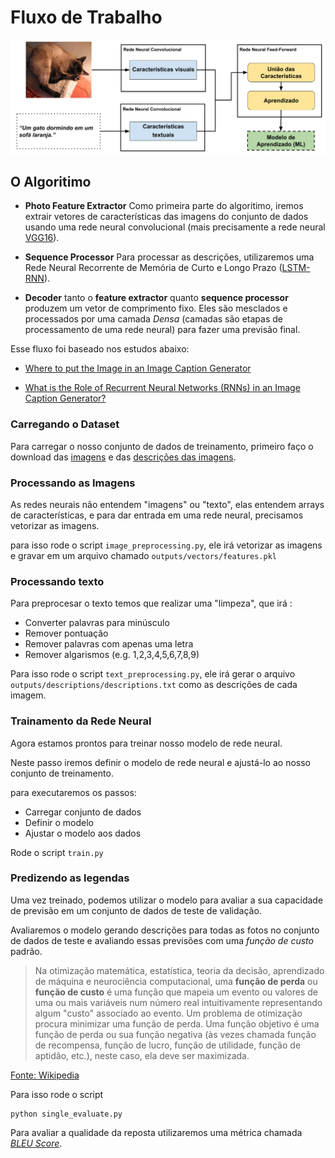 # Fluxo de Trabalho

![](images/workflow.png)

## O Algoritimo

 * **Photo Feature Extractor** Como primeira parte do algoritimo, iremos extrair vetores de características das imagens do conjunto de dados usando uma rede neural convolucional (mais precisamente a rede neural [VGG16](https://arxiv.org/abs/1505.06798)).

* **Sequence Processor** Para processar as descrições, utilizaremos uma Rede Neural Recorrente de Memória de Curto e Longo Prazo ([LSTM-RNN](https://en.wikipedia.org/wiki/Long_short-term_memory)).

* **Decoder** tanto o **feature extractor** quanto **sequence processor** produzem um vetor de comprimento fixo. Eles são mesclados e processados ​​por uma camada *Densa* (camadas são etapas de processamento de uma rede neural) para fazer uma previsão final.

Esse fluxo foi baseado nos estudos abaixo:

 * [Where to put the Image in an Image Caption Generator
](https://arxiv.org/abs/1703.09137)


* [What is the Role of Recurrent Neural Networks (RNNs) in an Image Caption Generator?](https://arxiv.org/abs/1708.02043)



### Carregando o Dataset

Para carregar o nosso conjunto de dados de treinamento, primeiro faço o download das [imagens](https://github.com/jbrownlee/Datasets/releases/download/Flickr8k/Flickr8k_Dataset.zip) e das [descrições das imagens](https://github.com/jbrownlee/Datasets/releases/download/Flickr8k/Flickr8k_text.zip).

### Processando as Imagens

As redes neurais não entendem "imagens" ou "texto", elas entendem arrays de características, e para dar entrada em uma rede neural, precisamos vetorizar as imagens.

para isso rode o script `image_preprocessing.py`, ele irá vetorizar as imagens e gravar em um arquivo chamado `outputs/vectors/features.pkl`

### Processando texto

Para preprocesar o texto temos que realizar uma "limpeza", que irá :
 * Converter palavras para minúsculo
 * Remover pontuação
 * Remover palavras com apenas uma letra
 * Remover algarismos (e.g. 1,2,3,4,5,6,7,8,9)

 Para isso rode o script `text_preprocessing.py`, ele irá gerar o arquivo `outputs/descriptions/descriptions.txt` como as descrições de cada imagem.

### Trainamento da Rede Neural

Agora estamos prontos para treinar nosso modelo de rede neural.

Neste passo iremos definir o modelo de rede neural e ajustá-lo ao nosso conjunto de treinamento.

para executaremos os passos:

 * Carregar conjunto de dados
 * Definir o modelo
 * Ajustar o modelo aos dados

Rode o script `train.py`

### Predizendo as legendas

Uma vez treinado, podemos utilizar o modelo para avaliar a sua capacidade de previsão em um conjunto de dados de teste de validação.

Avaliaremos o modelo gerando descrições para todas as fotos no conjunto de dados de teste e avaliando essas previsões com uma *função de custo* padrão.

> Na otimização matemática, estatística, teoria da decisão, aprendizado de máquina e neurociência computacional, uma **função de perda** ou **função de custo** é uma função que mapeia um evento ou valores de uma ou mais variáveis num número real intuitivamente representando algum "custo" associado ao evento. Um problema de otimização procura minimizar uma função de perda. Uma função objetivo é uma função de perda ou sua função negativa (às vezes chamada função de recompensa, função de lucro, função de utilidade, função de aptidão, etc.), neste caso, ela deve ser maximizada.

[Fonte: Wikipedia]([https://pt.wikipedia.org/wiki/Fun%C3%A7%C3%A3o_de_perda)


Para isso rode o script

```
python single_evaluate.py
```

 Para avaliar a qualidade da reposta utilizaremos uma métrica chamada [*BLEU Score*](https://machinelearningmastery.com/calculate-bleu-score-for-text-python/).
